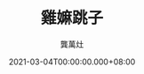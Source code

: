 ---
issue: 418
title: 雞嫲跳子
author: 龔萬灶
language: 四縣
date: 2021-03-04T00:00:00.000+08:00
topic: 懷舊
difficulty: 2
wikidata: Q131449221
wikidata_link: https://www.wikidata.org/wiki/Q131449221
author_wikidata_link: https://www.wikidata.org/wiki/undefined
author_wikidata: Q131448003
---